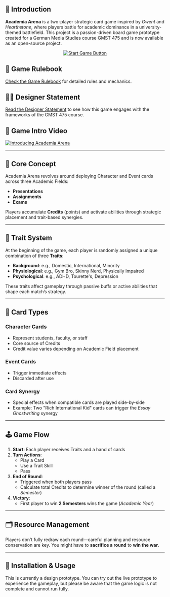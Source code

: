 ## 🏫 Introduction
**Academia Arena** is a two-player strategic card game inspired by *Gwent* and *Hearthstone*, where players battle for academic dominance in a university-themed battlefield. This project is a passion-driven board game prototype created for a German Media Studies course GMST 475 and is now available as an open-source project.

<div align="center">
  <a href="https://thedavidweng.github.io/Academia-Arena/" target="_blank">
    <img src="https://img.shields.io/badge/Start%20Game-Play%20Now-brightgreen?style=for-the-badge&logo=githubpages" alt="Start Game Button">
  </a>
</div>

## 📖 Game Rulebook
[Check the Game Rulebook](assets/game-handbook.pdf) for detailed rules and mechanics.

## 🧑‍🎨 Designer Statement
[Read the Designer Statement](assets/designer-statement.md) to see how this game engages with the frameworks of the GMST 475 course.

## 🎥 Game Intro Video

[![Introducing Academia Arena](https://img.youtube.com/vi/TH1QRsdxSWI/0.jpg)](https://www.youtube.com/watch?v=TH1QRsdxSWI)

---

## 🧠 Core Concept
Academia Arena revolves around deploying Character and Event cards across three Academic Fields:
- **Presentations**
- **Assignments**
- **Exams**

Players accumulate **Credits** (points) and activate abilities through strategic placement and trait-based synergies.

---

## 🧬 Trait System
At the beginning of the game, each player is randomly assigned a unique combination of three **Traits**:
- **Background**: e.g., Domestic, International, Minority
- **Physiological**: e.g., Gym Bro, Skinny Nerd, Physically Impaired
- **Psychological**: e.g., ADHD, Tourette's, Depression

These traits affect gameplay through passive buffs or active abilities that shape each match’s strategy.

---

## 🎴 Card Types

### Character Cards
- Represent students, faculty, or staff
- Core source of Credits
- Credit value varies depending on Academic Field placement

### Event Cards
- Trigger immediate effects
- Discarded after use

### Card Synergy
- Special effects when compatible cards are played side-by-side
- Example: Two "Rich International Kid" cards can trigger the *Essay Ghostwriting* synergy

---

## 🕹️ Game Flow
1. **Start**: Each player receives Traits and a hand of cards
2. **Turn Actions**:
   - Play a Card
   - Use a Trait Skill
   - Pass
3. **End of Round**:
   - Triggered when both players pass
   - Calculate total Credits to determine winner of the round (called a *Semester*)
4. **Victory**:
   - First player to win **2 Semesters** wins the game (*Academic Year*)

---

## 🗂️ Resource Management
Players don’t fully redraw each round—careful planning and resource conservation are key. You might have to **sacrifice a round** to **win the war**.

---

## 🔧 Installation & Usage
This is currently a design prototype. You can try out the live prototype to experience the gameplay, but please be aware that the game logic is not complete and cannot run fully.
